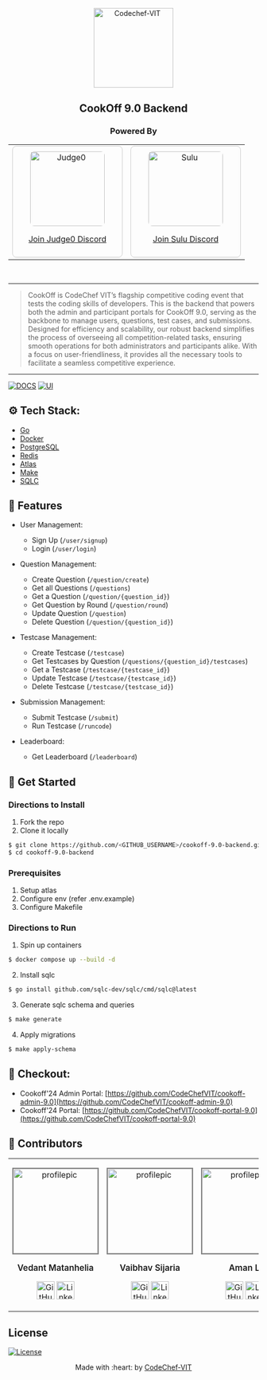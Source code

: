 <p align="center"><a href="https://www.codechefvit.com" target="_blank"><img src="https://i.ibb.co/4J9LXxS/cclogo.png" width=160 title="CodeChef-VIT" alt="Codechef-VIT"></a>
</p>

<h2 align="center"> CookOff 9.0 Backend </h2>

<h3 align="center"> Powered By </h2>
<div align="center">
  <table>
    <tr>
      <td>
        <div style="border: 1px solid #ccc; padding: 10px; text-align: center; border-radius: 8px; width: 200px;">
          <a href="https://discord.com/invite/GRc3v6n" target="_blank">
            <img src="https://avatars.githubusercontent.com/u/25365178?s=200&v=4" alt="Judge0" style="width:150px; height:150px; border-radius: 8px;">
            <p>Join Judge0 Discord</p>
          </a>
        </div>
      </td>
      <td>
        <div style="border: 1px solid #ccc; padding: 10px; text-align: center; border-radius: 8px; width: 200px;">
          <a href="https://discord.com/invite/dCq3XhgRXs" target="_blank">
            <img src="https://pbs.twimg.com/profile_images/1742205229104259072/2ISO3o7-_400x400.jpg" alt="Sulu" style="width:150px; height:150px; border-radius: 8px;">
            <p>Join Sulu Discord</p>
          </a>
        </div>
      </td>
    </tr>
  </table>
</div>
<br/>

---

> CookOff is CodeChef VIT’s flagship competitive coding event that tests the coding skills of developers. This is the backend that powers both the admin and participant portals for CookOff 9.0, serving as the backbone to manage users, questions, test cases, and submissions. Designed for efficiency and scalability, our robust backend simplifies the process of overseeing all competition-related tasks, ensuring smooth operations for both administrators and participants alike. With a focus on user-friendliness, it provides all the necessary tools to facilitate a seamless competitive experience.

---

[![DOCS](https://img.shields.io/badge/Documentation-see%20docs-green?style=flat-square&logo=appveyor)](https://documenter.getpostman.com/view/26244894/2sAXqtbgvt)
[![UI](https://img.shields.io/badge/User%20Interface-Link%20to%20UI-orange?style=flat-square&logo=appveyor)](https://cookoff24.codechefvit.com/)

## ⚙️ Tech Stack:

- [Go](https://go.dev/)
- [Docker](https://www.docker.com/)
- [PostgreSQL](https://www.postgresql.org/)
- [Redis](https://redis.io/)
- [Atlas](https://atlasgo.io/)
- [Make](https://www.gnu.org/software/make/manual/make.html)
- [SQLC](https://github.com/sqlc-dev/sqlc)

## 🔧 Features

- User Management:

  - Sign Up (`/user/signup`)
  - Login (`/user/login`)

- Question Management:

  - Create Question (`/question/create`)
  - Get all Questions (`/questions`)
  - Get a Question (`/question/{question_id}`)
  - Get Question by Round (`/question/round`)
  - Update Question (`/question`)
  - Delete Question (`/question/{question_id}`)

- Testcase Management:

  - Create Testcase (`/testcase`)
  - Get Testcases by Question (`/questions/{question_id}/testcases`)
  - Get a Testcase (`/testcase/{testcase_id}`)
  - Update Testcase (`/testcase/{testcase_id}`)
  - Delete Testcase (`/testcase/{testcase_id}`)

- Submission Management:

  - Submit Testcase (`/submit`)
  - Run Testcase (`/runcode`)

- Leaderboard:
  - Get Leaderboard (`/leaderboard`)

## 🏁 Get Started

### Directions to Install

1. Fork the repo
2. Clone it locally

```sh
$ git clone https://github.com/<GITHUB_USERNAME>/cookoff-9.0-backend.git
$ cd cookoff-9.0-backend
```

### Prerequisites

1. Setup atlas
2. Configure env (refer .env.example)
3. Configure Makefile

### Directions to Run

1. Spin up containers

```sh
$ docker compose up --build -d
```

2. Install sqlc

```sh
$ go install github.com/sqlc-dev/sqlc/cmd/sqlc@latest
```

3. Generate sqlc schema and queries

```sh
$ make generate
```

4. Apply migrations

```sh
$ make apply-schema
```

## 📝 Checkout:

- Cookoff'24 Admin Portal: [https://github.com/CodeChefVIT/cookoff-admin-9.0](https://github.com/CodeChefVIT/cookoff-admin-9.0)
- Cookoff'24 Portal: [https://github.com/CodeChefVIT/cookoff-portal-9.0](https://github.com/CodeChefVIT/cookoff-portal-9.0)

## 🚀 Contributors

<table>
<tr align="center">
<td>
	<p align="center">
		<img src = "https://avatars.githubusercontent.com/u/71623796?v=4" width="200" height="200" alt="profilepic" style="border: 2px solid grey; width: 170px; height:170px">
	</p>
	<p style="font-size:17px; font-weight:600;">Vedant Matanhelia</p>
	<p align="center">
		<a href = "https://github.com/Xenomorph07"><img src = "http://www.iconninja.com/files/241/825/211/round-collaboration-social-github-code-circle-network-icon.svg" width="36" height = "36" alt="GitHub"/></a>
		<a href = "https://www.linkedin.com/in/vedant-matanhelia-aa171027b/">
			<img src = "http://www.iconninja.com/files/863/607/751/network-linkedin-social-connection-circular-circle-media-icon.svg" width="36" height="36" alt="LinkedIn"/>
		</a>
	</p>
</td>

<td>
	<p align="center">
		<img src = "https://avatars.githubusercontent.com/u/139199971?v=4" width="200" height="200" alt="profilepic" style="border: 2px solid grey; width: 170px; height:170px">
	</p>
	<p style="font-size:17px; font-weight:600;">Vaibhav Sijaria</p>
	<p align="center">
		<a href = "https://github.com/vaibhavsijaria"><img src = "http://www.iconninja.com/files/241/825/211/round-collaboration-social-github-code-circle-network-icon.svg" width="36" height = "36" alt="GitHub"/></a>
		<a href = "https://www.linkedin.com/in/vaibhav-sijaria/">
			<img src = "http://www.iconninja.com/files/863/607/751/network-linkedin-social-connection-circular-circle-media-icon.svg" width="36" height="36" alt="LinkedIn"/>
		</a>
	</p>
</td>

<td>
	<p align="center">
		<img src = "https://avatars.githubusercontent.com/u/86644389?v=4" width="200" height="200" alt="profilepic" style="border: 2px solid grey; width: 170px; height:170px">
	</p>
	<p style="font-size:17px; font-weight:600;">Aman L</p>
	<p align="center">
		<a href = "https://github.com/Killerrekt"><img src = "http://www.iconninja.com/files/241/825/211/round-collaboration-social-github-code-circle-network-icon.svg" width="36" height = "36" alt="GitHub"/></a>
		<a href = "https://www.linkedin.com/in/aman-l-922819251/">
			<img src = "http://www.iconninja.com/files/863/607/751/network-linkedin-social-connection-circular-circle-media-icon.svg" width="36" height="36" alt="LinkedIn"/>
		</a>
	</p>
</td>

<td>
	<p align="center">
		<img src = "https://avatars.githubusercontent.com/u/74227363?v=4" width="200" height="200" alt="profilepic" style="border: 2px solid grey; width: 170px; height:170px">
	</p>
	<p style="font-size:17px; font-weight:600;">Jothish Kamal</p>
	<p align="center">
		<a href = "https://github.com/JothishKamal"><img src = "http://www.iconninja.com/files/241/825/211/round-collaboration-social-github-code-circle-network-icon.svg" width="36" height = "36" alt="GitHub"/></a>
		<a href = "https://www.linkedin.com/in/jothishkamal/">
			<img src = "http://www.iconninja.com/files/863/607/751/network-linkedin-social-connection-circular-circle-media-icon.svg" width="36" height="36" alt="LinkedIn"/>
		</a>
	</p>
</td>

<td>
	<p align="center">
		<img src = "https://avatars.githubusercontent.com/u/155614230?v=4" width="200" height="200" alt="profilepic" style="border: 2px solid grey; width: 170px; height:170px">
	</p>
	<p style="font-size:17px; font-weight:600;">Soham Mahapatra</p>
	<p align="center">
		<a href = "https://github.com/Soham-Maha"><img src = "http://www.iconninja.com/files/241/825/211/round-collaboration-social-github-code-circle-network-icon.svg" width="36" height = "36" alt="GitHub"/></a>
		<a href = "https://www.linkedin.com/in/soham-mahapatra-433bb428a/">
			<img src = "http://www.iconninja.com/files/863/607/751/network-linkedin-social-connection-circular-circle-media-icon.svg" width="36" height="36" alt="LinkedIn"/>
		</a>
	</p>
</td>

<td>
	<p align="center">
		<img src = "https://avatars.githubusercontent.com/u/140488187?v=4" width="200" height="200" alt="profilepic" style="border: 2px solid grey; width: 170px; height:170px">
	</p>
	<p style="font-size:17px; font-weight:600;">Abhinav Anand</p>
	<p align="center">
		<a href = "https://github.com/Abhinav-055"><img src = "http://www.iconninja.com/files/241/825/211/round-collaboration-social-github-code-circle-network-icon.svg" width="36" height = "36" alt="GitHub"/></a>
		<a href = "https://www.linkedin.com/in/abhinav-anand--/">
			<img src = "http://www.iconninja.com/files/863/607/751/network-linkedin-social-connection-circular-circle-media-icon.svg" width="36" height="36" alt="LinkedIn"/>
		</a>
	</p>
</td>

<td>
	<p align="center">
		<img src = "https://avatars.githubusercontent.com/u/80804989?v=4" width="200" height="200" alt="profilepic" style="border: 2px solid grey; width: 170px; height:170px">
	</p>
	<p style="font-size:17px; font-weight:600;">Aman Singh</p>
	<p align="center">
		<a href = "https://github.com/DevloperAmanSingh"><img src = "http://www.iconninja.com/files/241/825/211/round-collaboration-social-github-code-circle-network-icon.svg" width="36" height = "36" alt="GitHub"/></a>
		<a href = "https://www.linkedin.com/in/amansingh2112/">
			<img src = "http://www.iconninja.com/files/863/607/751/network-linkedin-social-connection-circular-circle-media-icon.svg" width="36" height="36" alt="LinkedIn"/>
		</a>
	</p>
</td>

</tr>
</table>

## License

[![License](http://img.shields.io/:license-mit-blue.svg?style=flat-square)](http://badges.mit-license.org)

<p align="center">
	Made with :heart: by <a href="https://www.codechefvit.com" target="_blank">CodeChef-VIT</a>
</p>
